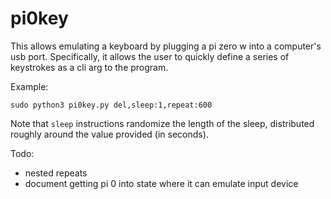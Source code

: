 # pi0key

This allows emulating a keyboard by plugging a pi zero w into a computer's usb port. Specifically, it allows the user to quickly define a series of keystrokes as a cli arg to the program.

Example:

```sudo python3 pi0key.py del,sleep:1,repeat:600```

Note that `sleep` instructions randomize the length of the sleep, distributed roughly around the value provided (in seconds).

Todo:
* nested repeats
* document getting pi 0 into state where it can emulate input device